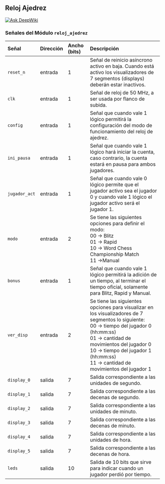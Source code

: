 ## Reloj Ajedrez
[![Ask DeepWiki](https://deepwiki.com/badge.svg)](https://deepwiki.com/Bearserker10029/Reloj-Ajedrez)

### Señales del Módulo `reloj_ajedrez`

| Señal | Dirección | Ancho (bits) | Descripción |
| :--- | :--- | :--- | :--- |
| `reset_n` | entrada | 1 | Señal de reinicio asíncrono activo en baja. Cuando está activo los visualizadores de 7 segmentos (displays) deberán estar inactivos. |
| `clk` | entrada | 1 | Señal de reloj de 50 MHz, a ser usada por flanco de subida. |
| `config` | entrada | 1 | Señal que cuando vale 1 lógico permitirá la configuración del modo de funcionamiento del reloj de ajedrez. |
| `ini_pausa` | entrada | 1 | Señal que cuando vale 1 lógico hará iniciar la cuenta, caso contrario, la cuenta estará en pausa para ambos jugadores. |
| `jugador_act` | entrada | 1 | Señal que cuando vale 0 lógico permite que el jugador activo sea el jugador 0 y cuando vale 1 lógico el jugador activo será el jugador 1. |
| `modo` | entrada | 2 | Se tiene las siguientes opciones para definir el modo:<br>00 -> Blitz<br>01 -> Rapid<br>10 -> Word Chess Championship Match<br>11 ->Manual |
| `bonus` | entrada | 1 | Señal que cuando vale 1 lógico permitirá la adición de un tiempo, al terminar el tiempo oficial, solamente para Blitz, Rapid y Manual. |
| `ver_disp` | entrada | 2 | Se tiene las siguientes opciones para visualizar en los visualizadores de 7 segmentos lo siguiente:<br>00 -> tiempo del jugador 0 (hh:mm:ss)<br>01 -> cantidad de movimientos del jugador 0<br>10 -> tiempo del jugador 1 (hh:mm:ss)<br>11 -> cantidad de movimientos del jugador 1 |
| `display_0` | salida | 7 | Salida correspondiente a las unidades de segundo. |
| `display_1` | salida | 7 | Salida correspondiente a las decenas de segundo. |
| `display_2` | salida | 7 | Salida correspondiente a las unidades de minuto. |
| `display_3` | salida | 7 | Salida correspondiente a las decenas de minuto. |
| `display_4` | salida | 7 | Salida correspondiente a las unidades de hora. |
| `display_5` | salida | 7 | Salida correspondiente a las decenas de hora. |
| `leds` | salida | 10 | Salida de 10 bits que sirve para indicar cuando un jugador perdió por tiempo. |